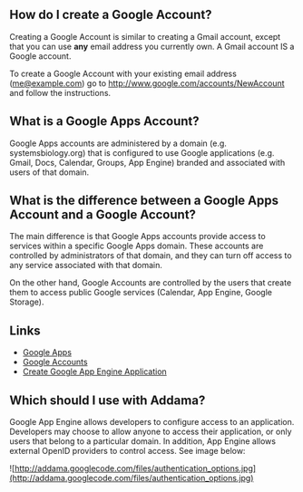 ## How do I create a Google Account? ##
Creating a Google Account is similar to creating a Gmail account, except that you can use **any** email address you currently own.  A Gmail account IS a Google account.

To create a Google Account with your existing email address (me@example.com) go to  http://www.google.com/accounts/NewAccount and follow the instructions.

## What is a Google Apps Account? ##
Google Apps accounts are administered by a domain (e.g. systemsbiology.org) that is configured to use Google applications (e.g. Gmail, Docs, Calendar, Groups, App Engine) branded and associated with users of that domain.

## What is the difference between a Google Apps Account and a Google Account? ##
The main difference is that Google Apps accounts provide access to services within a specific Google Apps domain.  These accounts are controlled by administrators of that domain, and they can turn off access to any service associated with that domain.

On the other hand, Google Accounts are controlled by the users that create them to access public Google services (Calendar, App Engine, Google Storage).

## Links ##
  * [Google Apps](http://www.google.com/apps)
  * [Google Accounts](http://www.google.com/accounts)
  * [Create Google App Engine Application](https://appengine.google.com/start/createapp)

## Which should I use with Addama? ##
Google App Engine allows developers to configure access to an application.  Developers may choose to allow anyone to access their application, or only users that belong to a particular domain.  In addition, App Engine allows external OpenID providers to control access.  See image below:

![http://addama.googlecode.com/files/authentication_options.jpg](http://addama.googlecode.com/files/authentication_options.jpg)